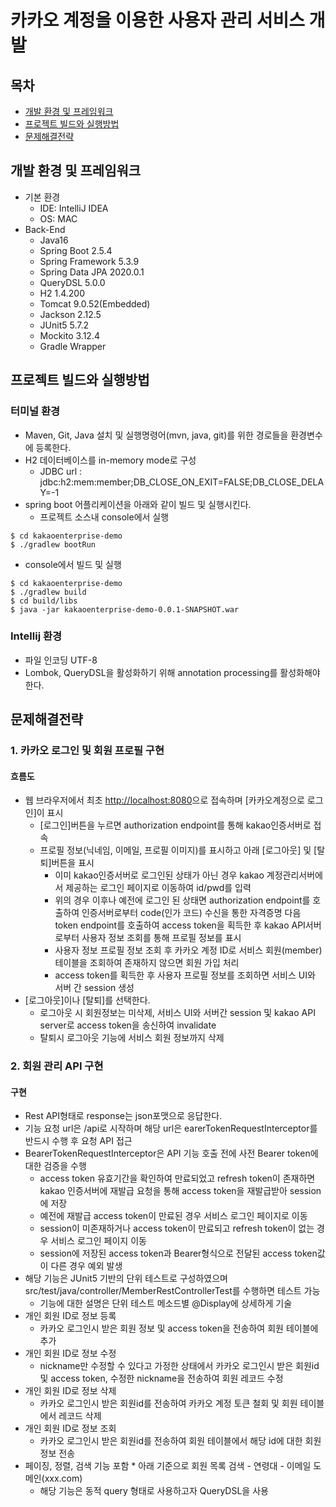 # 카카오 계정을 이용한 사용자 관리 서비스 개발
## 목차
- [개발 환경 및 프레임워크](#개발-환경-및-프레임워크)
- [프로젝트 빌드와 실행방법](#프로젝트-빌드와-실행방법)
- [문제해결전략](#문제해결전략)



## 개발 환경 및 프레임워크
- 기본 환경
  - IDE: IntelliJ IDEA
  - OS: MAC
- Back-End
  - Java16
  - Spring Boot 2.5.4
  - Spring Framework 5.3.9
  - Spring Data JPA 2020.0.1
  - QueryDSL 5.0.0
  - H2 1.4.200
  - Tomcat 9.0.52(Embedded) 
  - Jackson 2.12.5
  - JUnit5 5.7.2
  - Mockito 3.12.4
  - Gradle Wrapper

## 프로젝트 빌드와 실행방법
### 터미널 환경
- Maven, Git, Java 설치 및 실행명령어(mvn, java, git)를 위한 경로들을 환경변수에 등록한다.
- H2 데이터베이스를 in-memory mode로 구성
  - JDBC url : jdbc:h2:mem:member;DB_CLOSE_ON_EXIT=FALSE;DB_CLOSE_DELAY=-1
- spring boot 어플리케이션을 아래와 같이 빌드 및 실행시킨다.
  - 프로젝트 소스내 console에서 실행
```
$ cd kakaoenterprise-demo
$ ./gradlew bootRun 
`````

  - console에서 빌드 및 실행
```
$ cd kakaoenterprise-demo
$ ./gradlew build
$ cd build/libs
$ java -jar kakaoenterprise-demo-0.0.1-SNAPSHOT.war  
```

### Intellij 환경
- 파일 인코딩 UTF-8
- Lombok, QueryDSL을 활성화하기 위해 annotation processing를 활성화해야 한다.

## 문제해결전략
### 1. 카카오 로그인 및 회원 프로필 구현
#### 흐름도
- 웹 브라우저에서 최초 [http://localhost:8080]()으로 접속하며 [카카오계정으로 로그인]이 표시
  - [로그인]버튼을 누르면 authorization endpoint를 통해 kakao인증서버로 접속
  - 프로필 정보(닉네임, 이메일, 프로필 이미지)를 표시하고 아래 [로그아웃] 및 [탈퇴]버튼을 표시
    - 이미 kakao인증서버로 로그인된 상태가 아닌 경우 kakao 계정관리서버에서 제공하는 로그인 페이지로 이동하여 id/pwd를 입력
    - 위의 경우 이후나 예전에 로그인 된 상태면 authorization endpoint를 호출하여 인증서버로부터 code(인가 코드) 수신을 통한 자격증명 
      다음 token endpoint를 호출하여 access token을 획득한 후 kakao API서버로부터 사용자 정보 조회를 통해 프로필 정보를 표시
    - 사용자 정보 프로필 정보 조회 후 카카오 계정 ID로 서비스 회원(member)테이블을 조회하여 존재하지 않으면 회원 가입 처리
    - access token를 획득한 후 사용자 프로필 정보를 조회하면 서비스 UI와 서버 간 session 생성
- [로그아웃]이나 [탈퇴]를 선택한다.
    - 로그아웃 시 회원정보는 미삭제, 서비스 UI와 서버간 session 및 kakao API server로 access token을 송신하여 invalidate
    - 탈퇴시 로그아웃 기능에 서비스 회원 정보까지 삭제

### 2. 회원 관리 API 구현
#### 구현
- Rest API형태로 response는 json포맷으로 응답한다.
- 기능 요청 url은 /api로 시작하며 해당 url은 earerTokenRequestInterceptor를 반드시 수행 후 요청 API 접근 
- BearerTokenRequestInterceptor은 API 기능 호출 전에 사전 Bearer token에 대한 검증을 수행
  - access token 유효기간을 확인하여 만료되었고 refresh token이 존재하면 kakao 인증서버에 재발급 요청을 통해 access token을 재발급받아 session에 저장
  - 예전에 재발급 access token이 만료된 경우 서비스 로그인 페이지로 이동
  - session이 미존재하거나 access token이 만료되고 refresh token이 없는 경우 서비스 로그인 페이지 이동
  - session에 저장된 access token과 Bearer형식으로 전달된 access token값이 다른 경우 예외 발생
- 해당 기능은 JUnit5 기반의 단위 테스트로 구성하였으며 src/test/java/controller/MemberRestControllerTest를 수행하면 테스트 가능
  - 기능에 대한 설명은 단위 테스트 메소드별 @Display에 상세하게 기술
- 개인 회원 ID로 정보 등록
  - 카카오 로그인시 받은 회원 정보 및 access token을 전송하여 회원 테이블에 추가
- 개인 회원 ID로 정보 수정
  - nickname만 수정할 수 있다고 가정한 상태에서 카카오 로그인시 받은 회원id 및 access token, 수정한 nickname을 전송하여 회원 레코드 수정
- 개인 회원 ID로 정보 삭제
  - 카카오 로그인시 받은 회원id를 전송하여 카카오 계정 토큰 철회 및 회원 테이블에서 레코드 삭제
- 개인 회원 ID로 정보 조회
  - 카카오 로그인시 받은 회원id를 전송하여 회원 테이블에서 해당 id에 대한 회원 정보 전송
- 페이징, 정렬, 검색 기능 포함 * 아래 기준으로 회원 목록 검색 - 연령대 - 이메일 도메인(xxx.com)
  - 해당 기능은 동적 query 형태로 사용하고자 QueryDSL을 사용